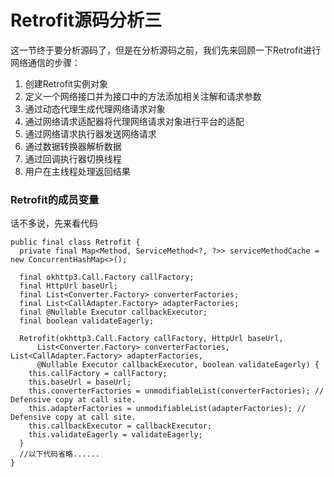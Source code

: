 # Retrofit源码分析三
这一节终于要分析源码了，但是在分析源码之前，我们先来回顾一下Retrofit进行网络通信的步骤：
1. 创建Retrofit实例对象
2. 定义一个网络接口并为接口中的方法添加相关注解和请求参数
3. 通过动态代理生成代理网络请求对象
4. 通过网络请求适配器将代理网络请求对象进行平台的适配
5. 通过网络请求执行器发送网络请求
6. 通过数据转换器解析数据
7. 通过回调执行器切换线程
8. 用户在主线程处理返回结果
### Retrofit的成员变量
话不多说，先来看代码
```
public final class Retrofit {
  private final Map<Method, ServiceMethod<?, ?>> serviceMethodCache = new ConcurrentHashMap<>();

  final okhttp3.Call.Factory callFactory;
  final HttpUrl baseUrl;
  final List<Converter.Factory> converterFactories;
  final List<CallAdapter.Factory> adapterFactories;
  final @Nullable Executor callbackExecutor;
  final boolean validateEagerly;

  Retrofit(okhttp3.Call.Factory callFactory, HttpUrl baseUrl,
      List<Converter.Factory> converterFactories, List<CallAdapter.Factory> adapterFactories,
      @Nullable Executor callbackExecutor, boolean validateEagerly) {
    this.callFactory = callFactory;
    this.baseUrl = baseUrl;
    this.converterFactories = unmodifiableList(converterFactories); // Defensive copy at call site.
    this.adapterFactories = unmodifiableList(adapterFactories); // Defensive copy at call site.
    this.callbackExecutor = callbackExecutor;
    this.validateEagerly = validateEagerly;
  }
  //以下代码省略......
}
```


